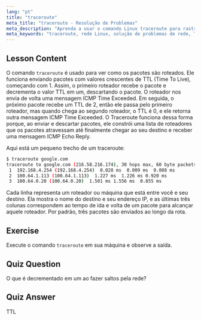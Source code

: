 ```yaml
---
lang: "pt"
title: "traceroute"
meta_title: "traceroute - Resolução de Problemas"
meta_description: "Aprenda a usar o comando Linux traceroute para rastrear rotas de rede e solucionar problemas de conectividade. Entenda TTL e roteamento de pacotes para iniciantes."
meta_keywords: "traceroute, rede Linux, solução de problemas de rede, TTL, comandos Linux, iniciante, tutorial"
---
```


## Lesson Content

O comando `traceroute` é usado para ver como os pacotes são roteados. Ele funciona enviando pacotes com valores crescentes de TTL (Time To Live), começando com 1. Assim, o primeiro roteador recebe o pacote e decrementa o valor TTL em um, descartando o pacote. O roteador nos envia de volta uma mensagem ICMP Time Exceeded. Em seguida, o próximo pacote recebe um TTL de 2, então ele passa pelo primeiro roteador, mas quando chega ao segundo roteador, o TTL é 0, e ele retorna outra mensagem ICMP Time Exceeded. O Traceroute funciona dessa forma porque, ao enviar e descartar pacotes, ele constrói uma lista de roteadores que os pacotes atravessam até finalmente chegar ao seu destino e receber uma mensagem ICMP Echo Reply.

Aqui está um pequeno trecho de um traceroute:

```bash
$ traceroute google.com
traceroute to google.com (216.58.216.174), 30 hops max, 60 byte packets
 1  192.168.4.254 (192.168.4.254)  0.028 ms  0.009 ms  0.008 ms
 2  100.64.1.113 (100.64.1.113)  1.227 ms  1.226 ms 0.920 ms
 3  100.64.0.20 (100.64.0.20)  1.501 ms 1.556 ms  0.855 ms
```

Cada linha representa um roteador ou máquina que está entre você e seu destino. Ela mostra o nome do destino e seu endereço IP, e as últimas três colunas correspondem ao tempo de ida e volta de um pacote para alcançar aquele roteador. Por padrão, três pacotes são enviados ao longo da rota.

## Exercise

Execute o comando `traceroute` em sua máquina e observe a saída.

## Quiz Question

O que é decrementado em um ao fazer saltos pela rede?

## Quiz Answer

TTL
